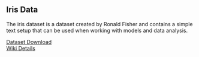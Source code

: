 Iris Data
-------------------

The iris dataset is a dataset created by Ronald Fisher and contains a simple text setup that
can be used when working with models and data analysis. 

[Dataset Download](https://archive.ics.uci.edu/ml/machine-learning-databases/iris/)   
[Wiki Details](https://en.wikipedia.org/wiki/Iris_flower_data_set)   
